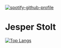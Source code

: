 [![spotify-github-profile](https://spotify-github-profile.vercel.app/api/view?uid=jeppe_music&cover_image=true&theme=novatorem&bar_color=53b14f&bar_color_cover=true)](https://github.com/kittinan/spotify-github-profile)

# Jesper Stolt
[![Top Langs](https://github-readme-stats.vercel.app/api/top-langs/?username=jeso20BTH&theme=dark)](https://github.com/anuraghazra/github-readme-stats)
